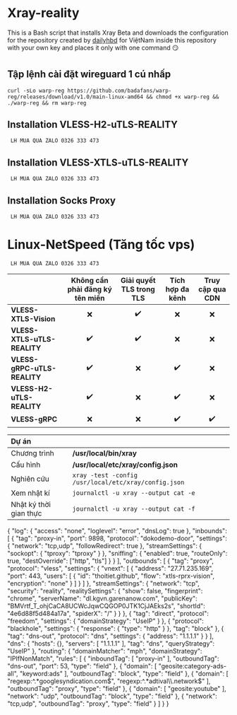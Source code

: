 # Xray-reality
This is a Bash script that installs Xray Beta and downloads the configuration for the repository created by [dailyhbd](https://www.youtube.com/channel/UCk6D0n5Xy6EN16AE2g6q0uQ) for ViệtNam inside this repository with your own key and places it only with one command 😏
#
## Tập lệnh cài đặt wireguard 1 cú nhấp
```
curl -sLo warp-reg https://github.com/badafans/warp-reg/releases/download/v1.0/main-linux-amd64 && chmod +x warp-reg && ./warp-reg && rm warp-reg
```
## Installation VLESS-H2-uTLS-REALITY
```
 LH MUA QUA ZALO 0326 333 473
```
## Installation VLESS-XTLS-uTLS-REALITY
```
 LH MUA QUA ZALO 0326 333 473
```
## Installation Socks Proxy
```
 LH MUA QUA ZALO 0326 333 473
```

# Linux-NetSpeed (Tăng tốc vps)
```
 LH MUA QUA ZALO 0326 333 473
```
| | Không cần phải đăng ký tên miền | Giải quyết TLS trong TLS | Tích hợp đa kênh | Truy cập qua CDN |
| :--- | :---: | :---: | :---: | :---: |
| **VLESS-XTLS-Vision** | :x: | :heavy_check_mark: | :x: | :x: |
| **VLESS-XTLS-uTLS-REALITY** | :heavy_check_mark: | :heavy_check_mark: | :x: | :x: |
| **VLESS-gRPC-uTLS-REALITY** | :heavy_check_mark: | :x: | :heavy_check_mark: | :x: |
| **VLESS-H2-uTLS-REALITY** | :heavy_check_mark: | :x: | :heavy_check_mark: | :x: |
| **VLESS-gRPC** | :x: | :x: | :heavy_check_mark: | :heavy_check_mark: |

| Dự án | |
| :--- | :--- |
| Chương trình | **/usr/local/bin/xray** |
| Cấu hình | **/usr/local/etc/xray/config.json** |
| Nghiên cứu | `xray -test -config /usr/local/etc/xray/config.json` |
| Xem nhật kí | `journalctl -u xray --output cat -e` |
| Nhật ký thời gian thực | `journalctl -u xray --output cat -f` |
{
  "log": {
    "access": "none",
    "loglevel": "error",
    "dnsLog": true
  },
  "inbounds": [
    {
      "tag": "proxy-in",
      "port": 9898,
      "protocol": "dokodemo-door",
      "settings": {
        "network": "tcp,udp",
        "followRedirect": true
      },
      "streamSettings": {
        "sockopt": {
          "tproxy": "tproxy"
        }
      },
      "sniffing": {
        "enabled": true,
        "routeOnly": true,
        "destOverride": ["http", "tls"]
      }
    }
  ],
  "outbounds": [
    {
      "tag": "proxy",
      "protocol": "vless",
      "settings": {
        "vnext": [
          {
            "address": "27.71.235.169",
            "port": 443,
            "users": [
              {
                "id": "thoitiet.github",
                "flow": "xtls-rprx-vision",
                "encryption": "none"
              }
            ]
          }
        ]
      },
      "streamSettings": {
        "network": "tcp",
        "security": "reality",
        "realitySettings": {
          "show": false,
          "fingerprint": "chrome",
          "serverName": "dl.kgvn.garenanow.com",
          "publicKey": "BMVrtf_T_ohjCaCA8UCWcJqwCQGOP0JTK1CjJAEks2s",
          "shortId": "4e6d88f5d484a17a",
          "spiderX": "/"
        }
      }
    },
    {
      "tag": "direct",
      "protocol": "freedom",
      "settings": {
        "domainStrategy": "UseIP"
      }
    },
    {
      "protocol": "blackhole",
      "settings": {
        "response": {
          "type": "http"
        }
      },
      "tag": "block"
    },
    {
      "tag": "dns-out",
      "protocol": "dns",
      "settings": {
        "address": "1.1.1.1"
      }
    }
  ],
  "dns": {
    "hosts": {},
    "servers": [
      "1.1.1.1"
    ],
    "tag": "dns",
    "queryStrategy": "UseIP"
  },
  "routing": {
        "domainMatcher": "mph",
        "domainStrategy": "IPIfNonMatch",
        "rules": [
            {
                "inboundTag": [
                    "proxy-in"
                ],
                "outboundTag": "dns-out",
                "port": 53,
                "type": "field"
            },
            {
                "domain": [
                    "geosite:category-ads-all",
                    "keyword:ads"
                ],
                "outboundTag": "block",
                "type": "field"
            },
            {
                "domain": [
                    "regexp:^.*googlesyndication.com$",
                    "regexp:^.*adtival\\.network$"
                ],
                "outboundTag": "proxy",
                "type": "field"
            },
            {
                "domain": [
                    "geosite:youtube"
                ],
                "network": "udp",
                "outboundTag": "block",
                "type": "field"
            },
            {
                "network": "tcp,udp",
                "outboundTag": "proxy",
                "type": "field"
            }
        ]
    }
}